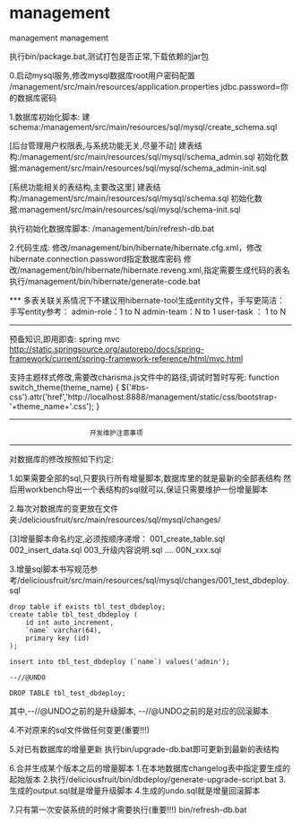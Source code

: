 management
==============

management management



执行bin/package.bat,测试打包是否正常,下载依赖的jar包

0.启动mysql服务,修改mysql数据库root用户密码配置
/management/src/main/resources/application.properties
jdbc.password=你的数据库密码


1.数据库初始化脚本:
建schema:/management/src/main/resources/sql/mysql/create_schema.sql

[后台管理用户权限表,与系统功能无关,尽量不动]
建表结构:/management/src/main/resources/sql/mysql/schema_admin.sql
初始化数据:management/src/main/resources/sql/mysql/schema_admin-init.sql

[系统功能相关的表结构,主要改这里]
建表结构:/management/src/main/resources/sql/mysql/schema.sql
初始化数据:management/src/main/resources/sql/mysql/schema-init.sql

执行初始化数据库脚本:
/management/bin/refresh-db.bat

2.代码生成:
修改/management/bin/hibernate/hibernate.cfg.xml，修改hibernate.connection.password指定数据库密码
修改/management/bin/hibernate/hibernate.reveng.xml,指定需要生成代码的表名
执行/management/bin/hibernate/generate-code.bat

*** 多表关联关系情况下不建议用hibernate-tool生成entity文件，手写更简洁：
手写entity参考：
admin-role：1 to N
admin-team：N to 1
user-task ： 1 to N

-------------------------------------------------------------------
预备知识,即用即查:
spring mvc
http://static.springsource.org/autorepo/docs/spring-framework/current/spring-framework-reference/html/mvc.html


支持主题样式修改,需要改charisma.js文件中的路径,调试时暂时写死:
	function switch_theme(theme_name)
	{
		$('#bs-css').attr('href','http://localhost:8888/management/static/css/bootstrap-'+theme_name+'.css');
	}
	

	
-------------------------------------------------------------------
						开发维护注意事项
-------------------------------------------------------------------
对数据库的修改按照如下约定:

1.如果需要全部的sql,只要执行所有增量脚本,数据库里的就是最新的全部表结构
然后用workbench导出一个表结构的sql就可以,保证只需要维护一份增量脚本

2.每次对数据库的变更放在文件夹:/deliciousfruit/src/main/resources/sql/mysql/changes/

[3]增量脚本命名约定,必须按顺序递增：
001_create_table.sql
002_insert_data.sql
003_升级内容说明.sql
....
00N_xxx.sql

3.增量sql脚本书写规范参考/deliciousfruit/src/main/resources/sql/mysql/changes/001_test_dbdeploy.sql
	
	drop table if exists tbl_test_dbdeploy;
	create table tbl_test_dbdeploy (
		id int auto_increment,
		`name` varchar(64),
		primary key (id)
	);
	
	insert into tbl_test_dbdeploy (`name`) values('admin');
	
	--//@UNDO
	
	DROP TABLE tbl_test_dbdeploy;
	
其中,--//@UNDO之前的是升级脚本,	--//@UNDO之前的是对应的回滚脚本

4.不对原来的sql文件做任何变更(重要!!!)

5.对已有数据库的增量更新
执行bin/upgrade-db.bat即可更新到最新的表结构

6.合并生成某个版本之后的增量脚本
	1.在本地数据库changelog表中指定要生成的起始版本
	2.执行/deliciousfruit/bin/dbdeploy/generate-upgrade-script.bat
	3.生成的output.sql就是增量升级脚本
	4.生成的undo.sql就是增量回滚脚本

7.只有第一次安装系统的时候才需要执行(重要!!!)
bin/refresh-db.bat

